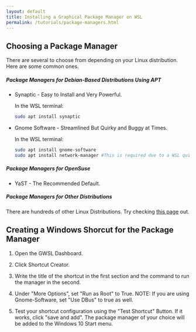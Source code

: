 ```yaml
---
layout: default
title: Installing a Graphical Package Manager on WSL
permalink: /tutorials/package-managers.html
---
```

## Choosing a Package Manager

There are several to choose from depending on your Linux distribution. Here are some common ones.

##### Package Managers for Debian-Based Distributions Using APT

*  Synaptic - Easy to Install and Very Powerful.

   In the WSL terminal:
   
   ```bash
   sudo apt install synaptic
   ```

*  Gnome Software - Streamlined But Quirky and Buggy at Times.

   In the WSL terminal:
   
   ```bash
   sudo apt install gnome-software
   sudo apt install network-manager #This is required due to a WSL quirk
   ```

##### Package Managers for OpenSuse

*  YaST - The Recommended Default.

##### Package Managers for Other Distributions

There are hundreds of other Linux Distributions. Try checking [this page](https://www.tecmint.com/linux-package-managers/) out.

## Creating a Windows Shorcut for the Package Manager

1.  Open the GWSL Dashboard.

2.  Click Shortcut Creator.

3.  Write the title of the shortcut in the first section and the command to run the manager in the second.

4.  Under "More Options", set "Run as Root" to True. NOTE: If you are using Gnome-Software, set "Use DBus" to true as well.

5.  Test your shortcut configuration using the "Test Shortcut" Button. If it works, click "save and add". The package manager of your choice will be added to the Windows 10 Start menu.

